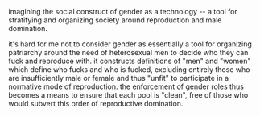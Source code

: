 imagining the social construct of gender as a technology -- a tool for stratifying and organizing society around reproduction and male domination.

it's hard for me not to consider gender as essentially a tool for organizing patriarchy around the need of heterosexual men to decide who they can fuck and reproduce with. it constructs definitions of "men" and "women" which define who fucks and who is fucked, excluding entirely those who are insufficiently male or female and thus "unfit" to participate in a normative mode of reproduction. the enforcement of gender roles thus becomes a means to ensure that each pool is "clean", free of those who would subvert this order of reproductive domination.

